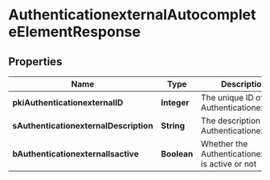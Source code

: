 

# AuthenticationexternalAutocompleteElementResponse

## Properties

Name | Type | Description | Notes
------------ | ------------- | ------------- | -------------
**pkiAuthenticationexternalID** | **Integer** | The unique ID of the Authenticationexternal | 
**sAuthenticationexternalDescription** | **String** | The description of the Authenticationexternal | 
**bAuthenticationexternalIsactive** | **Boolean** | Whether the Authenticationexternal is active or not | 





